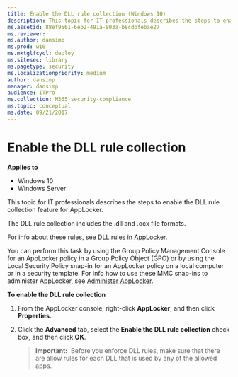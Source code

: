 ```yaml
---
title: Enable the DLL rule collection (Windows 10)
description: This topic for IT professionals describes the steps to enable the DLL rule collection feature for AppLocker.
ms.assetid: 88ef9561-6eb2-491a-803a-b8cdbfebae27
ms.reviewer: 
ms.author: dansimp
ms.prod: w10
ms.mktglfcycl: deploy
ms.sitesec: library
ms.pagetype: security
ms.localizationpriority: medium
author: dansimp
manager: dansimp
audience: ITPro
ms.collection: M365-security-compliance
ms.topic: conceptual
ms.date: 09/21/2017
---
```


# Enable the DLL rule collection

**Applies to**
- Windows 10
- Windows Server

This topic for IT professionals describes the steps to enable the DLL rule collection feature for AppLocker.

The DLL rule collection includes the .dll and .ocx file formats.

For info about these rules, see [DLL rules in AppLocker](dll-rules-in-applocker.md).

You can perform this task by using the Group Policy Management Console for an AppLocker policy in a Group Policy Object (GPO) or by using the Local Security Policy snap-in for an AppLocker policy on a local computer or in a security template. For info how to use these MMC snap-ins to administer 
AppLocker, see [Administer AppLocker](administer-applocker.md#bkmk-using-snapins).

**To enable the DLL rule collection**
1.  From the AppLocker console, right-click **AppLocker**, and then click **Properties.**
2.  Click the **Advanced** tab, select the **Enable the DLL rule collection** check box, and then click **OK**.

    >**Important:**  Before you enforce DLL rules, make sure that there are allow rules for each DLL that is used by any of the allowed apps.

